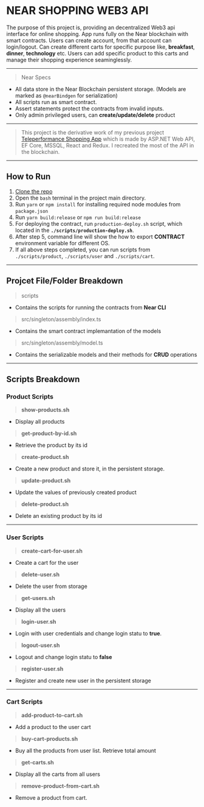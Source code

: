 # NEAR SHOPPING WEB3 API

The purpose of this project is, providing an decentralized Web3 api interface for online shopping. App runs fully on the Near blockchain with smart contracts. 
Users can create account, from that account can login/logout. Can create different carts for specific purpose like, **breakfast**, **dinner**, **technology** etc. Users can add specific product to this carts and manage their shopping experience seaminglessly.

---

>Near Specs 

- All data store in the  Near Blockchain persistent storage. (Models are marked as `@nearBindgen` for serialization)
- All scripts run as smart contract.
- Assert statements protect the contracts from invalid inputs.
- Only admin privileged users, can **create/update/delete** product

---

> This project is the derivative work of my previous project [Teleperformance Shopping App](https://github.com/lSelectral/Teleperformance_Shopping_App) which is made by ASP.NET Web API, EF Core, MSSQL, React and Redux. I recreated the most of the API in the blockchain.

---

## How to Run

1. [Clone the repo](https://github.com/lSelectral/near-shopping-crud.git)
2. Open the `bash` terminal in the project main directory.
3. Run `yarn` or `npm install` for installing required node modules from `package.json`
4. Run `yarn build:release` or `npm run build:release`
5. For deploying the contract, run `production-deploy.sh` script, which located in the **`./scripts/production-deploy.sh`**.
6. After step 5, command line will show the how to export **CONTRACT** environment variable for different OS.
7. If all above steps completed, you can run scripts from `./scripts/product`,  `./scripts/user` and  `./scripts/cart`.

---

## Projcet File/Folder Breakdown

> scripts

- Contains the scripts for running the contracts from **Near CLI**

> src/singleton/assembly/index.ts

- Contains the smart contract implemantation of the models

> src/singleton/assembly/model.ts

- Contains the serializable models and their methods for **CRUD** operations

---

## Scripts Breakdown

### Product Scripts

> **show-products.sh**

- Display all products

> **get-product-by-id.sh**

- Retrieve the product by its id

> **create-product.sh**

- Create a new product and store it, in the persistent storage.

> **update-product.sh**

- Update the values of previously created product

> **delete-product.sh**

- Delete an existing product by its id

---

### User Scripts

> **create-cart-for-user.sh**

- Create a cart for the user

> **delete-user.sh**

- Delete the user from storage

> **get-users.sh**

- Display all the users

> **login-user.sh**

- Login with user credentials and change login statu to **true**.

> **logout-user.sh**

- Logout and change login statu to **false**

> **register-user.sh**

- Register and create new user in the persistent storage

---

### Cart Scripts

> **add-product-to-cart.sh**

- Add a product to the user cart

> **buy-cart-products.sh**

- Buy all the products from user list. Retrieve total amount

> **get-carts.sh**

- Display all the carts from all users

> **remove-product-from-cart.sh**

- Remove a product from cart.


